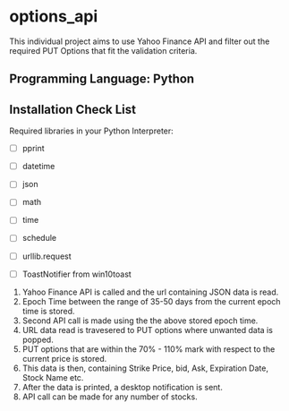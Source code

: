 # options_api
This individual project aims to use Yahoo Finance API and filter out the required PUT Options that fit the validation criteria.

## Programming Language: Python

## Installation Check List
Required libraries in your Python Interpreter:

   - [ ] pprint
    
   - [ ] datetime
    
   - [ ] json
    
   - [ ] math
    
   - [ ] time
        
   - [ ] schedule
    
   - [ ] urllib.request
    
   - [ ] ToastNotifier from win10toast 

1. Yahoo Finance API is called and the url containing JSON data is read.
2. Epoch Time between the range of 35-50 days from the current epoch time is stored.
3. Second API call is made using the the above stored epoch time.
4. URL data read is travesered to PUT options where unwanted data is popped.
5. PUT options that are within the 70% - 110% mark with respect to the current price is stored.
6. This data is then, containing Strike Price, bid, Ask, Expiration Date, Stock Name etc.
7. After the data is printed, a desktop notification is sent.
8. API call can be made for any number of stocks.
